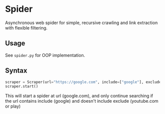 # Spider
Asynchronous web spider for simple, recursive crawling and link extraction with flexible filtering.

## Usage
See `spider.py` for OOP implementation. 

## Syntax
```py
scraper = Scraper(url="https://google.com", include=["google"], exclude=["youtube.com", "play"])
scraper.start()
```

This will start a spider at url (google.com), and only continue searching if the url contains include (google) and doesn't include exclude (youtube.com or play)
